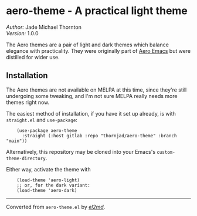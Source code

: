 # aero-theme - A practical light theme

_Author:_ Jade Michael Thornton<br>
_Version:_ 1.0.0<br>

The Aero themes are a pair of light and dark themes which balance elegance
with practicality. They were originally part of [Aero
Emacs](https://gitlab.com/thornjad/aero) but were distilled for wider use.

## Installation

The Aero themes are not available on MELPA at this time, since they're still
undergoing some tweaking, and I'm not sure MELPA really needs more themes
right now.

The easiest method of installation, if you have it set up already, is with
`straight.el` and `use-package`:

        (use-package aero-theme
          :straight (:host gitlab :repo "thornjad/aero-theme" :branch "main"))

Alternatively, this repository may be cloned into your Emacs's
`custom-theme-directory`.

Either way, activate the theme with

        (load-theme 'aero-light)
        ;; or, for the dark variant:
        (load-theme 'aero-dark)


---
Converted from `aero-theme.el` by [_el2md_](https://gitlab.com/thornjad/el2md).
